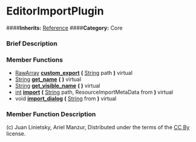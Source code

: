 #  EditorImportPlugin  
####**Inherits:** [Reference](class_reference)
####**Category:** Core

###  Brief Description  


###  Member Functions 
  * [RawArray](class_rawarray)  **[custom&#95;export](#custom_export)**  **(** [String](class_string) path  **)** virtual
  * [String](class_string)  **[get&#95;name](#get_name)**  **(** **)** virtual
  * [String](class_string)  **[get&#95;visible&#95;name](#get_visible_name)**  **(** **)** virtual
  * [int](class_int)  **[import](#import)**  **(** [String](class_string) path, ResourceImportMetaData from  **)** virtual
  * void  **[import&#95;dialog](#import_dialog)**  **(** [String](class_string) from  **)** virtual

###  Member Function Description  


(c) Juan Linietsky, Ariel Manzur, Distributed under the terms of the [CC By](https://creativecommons.org/licenses/by/3.0/legalcode) license.
